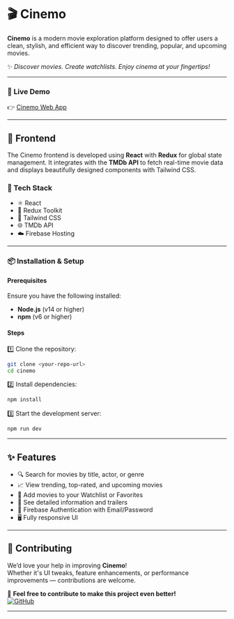 
# 🎬 Cinemo

**Cinemo** is a modern movie exploration platform designed to offer users a clean, stylish, and efficient way to discover trending, popular, and upcoming movies.

✨ *Discover movies. Create watchlists. Enjoy cinema at your fingertips!*

---

### 🔹 Live Demo  
👉 [Cinemo Web App](https://cinemo-3bf9d.web.app)

---

## 🚀 Frontend

The Cinemo frontend is developed using **React** with **Redux** for global state management. It integrates with the **TMDb API** to fetch real-time movie data and displays beautifully designed components with Tailwind CSS.

### 🧰 Tech Stack

- ⚛️ React
- 🧠 Redux Toolkit
- 🎨 Tailwind CSS
- 🌐 TMDb API
- ☁️ Firebase Hosting

---

### 📦 Installation & Setup

#### Prerequisites

Ensure you have the following installed:

- **Node.js** (v14 or higher)
- **npm** (v6 or higher)

#### Steps

1️⃣ Clone the repository:

```bash
git clone <your-repo-url>
cd cinemo
```

2️⃣ Install dependencies:

```bash
npm install
```

3️⃣ Start the development server:

```bash
npm run dev
```

---

## ✨ Features

- 🔍 Search for movies by title, actor, or genre  
- 📈 View trending, top-rated, and upcoming movies  
- 📌 Add movies to your Watchlist or Favorites  
- 🧾 See detailed information and trailers  
- 🔐 Firebase Authentication with Email/Password  
- 🖥️ Fully responsive UI

---

## 🤝 Contributing

We’d love your help in improving **Cinemo**!  
Whether it's UI tweaks, feature enhancements, or performance improvements — contributions are welcome.

📢 **Feel free to contribute to make this project even better!**  
[![GitHub](https://img.shields.io/badge/GitHub-Repository-black?logo=github)](https://github.com/Sakil1246/Movie-Recommendation-System.git)

---


